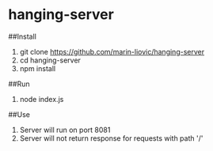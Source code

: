 # hanging-server

##Install
1. git clone https://github.com/marin-liovic/hanging-server
2. cd hanging-server
3. npm install

##Run
1. node index.js

##Use
1. Server will run on port 8081
2. Server will not return response for requests with path '/'
